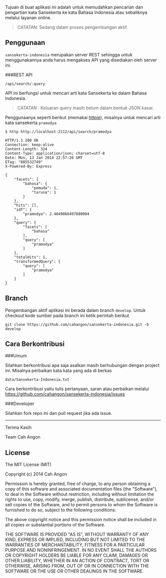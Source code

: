 
Tujuan di buat aplikasi ini adalah untuk memudahkan pencarian dan pengartian
kata Sansekerta ke kata Bahasa Indonesia atau sebaliknya melalui layanan online.


> CATATAN: Sedang dalam proses pengembangan aktif.


Penggunaan
----------

`sansekerta-indonesia` merupakan server REST sehingga untuk menggunakannya anda harus mengakses API yang disediakan oleh server ini.

###REST API

`/api/search/:query`

API ini berfungsi untuk mencari arti kata Sansekerta ke dalam Bahasa Indonesia.

> CATATAN : Keluaran query masih belum dalam bentuk JSON kasar.

Penggunaanya seperti berikut (memakai [httpie][1]), misalnya untuk mencari arti kata sansekerta `pramodya`

    $ http http://localhost:2112/api/search/pramodya

    HTTP/1.1 200 OK
    Connection: keep-alive
    Content-Length: 324
    Content-Type: application/json; charset=utf-8
    Date: Mon, 13 Jan 2014 22:57:26 GMT
    ETag: "885532749"
    X-Powered-By: Express

    {
        "facets": {
            "bahasa": {
                "pemuda": 1,
                "taruna": 1
            }
        },
        "hits": [],
        "idf": {
            "pramodya": 2.4849066497880004
        },
        "query": {
            "facets": [
                "bahasa"
            ],
            "query": [
                "pramodya"
            ]
        },
        "totalHits": 1,
        "transformedQuery": {
            "query": [
                "pramodya"
            ]
        }
    }



Branch
------

Pengembangan aktif aplikasi ini berada dalam branch `develop`. Untuk checkout kode sumber pada branch ini ketik perintah berikut

    git clone https://github.com/cahangon/sansekerta-indonesia.git -b develop


Cara Berkontribusi
------------------

###Umum

Silahkan berkontribusi apa saja asalkan masih berhubungan dengan project ini. Misalnya perbaikan kata kata yang ada di berkas

    data/Sansekerta-Indonesia.txt

Cara berkontribusi yaitu tulis pertanyaan, saran atau perbaikan melalui   https://github.com/cahangon/sansekerta-indonesia/issues

###Developer

Silahkan fork repo ini dan pull request jika ada issue.


----------


Terima Kasih

Team Cah Angon

License
-------

The MIT License (MIT)

Copyright (c) 2014 Cah Angon

Permission is hereby granted, free of charge, to any person obtaining a copy of
this software and associated documentation files (the "Software"), to deal in
the Software without restriction, including without limitation the rights to
use, copy, modify, merge, publish, distribute, sublicense, and/or sell copies of
the Software, and to permit persons to whom the Software is furnished to do so,
subject to the following conditions:

The above copyright notice and this permission notice shall be included in all
copies or substantial portions of the Software.

THE SOFTWARE IS PROVIDED "AS IS", WITHOUT WARRANTY OF ANY KIND, EXPRESS OR
IMPLIED, INCLUDING BUT NOT LIMITED TO THE WARRANTIES OF MERCHANTABILITY, FITNESS
FOR A PARTICULAR PURPOSE AND NONINFRINGEMENT. IN NO EVENT SHALL THE AUTHORS OR
COPYRIGHT HOLDERS BE LIABLE FOR ANY CLAIM, DAMAGES OR OTHER LIABILITY, WHETHER
IN AN ACTION OF CONTRACT, TORT OR OTHERWISE, ARISING FROM, OUT OF OR IN
CONNECTION WITH THE SOFTWARE OR THE USE OR OTHER DEALINGS IN THE SOFTWARE.


  [1]: https://github.com/jkbr/httpie